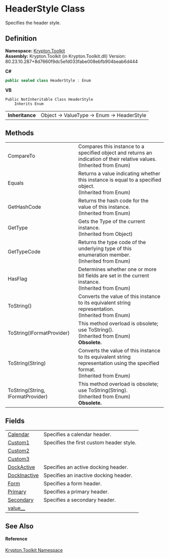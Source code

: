 # HeaderStyle Class


Specifies the header style.



## Definition
**Namespace:** <a href="79d2eac2-21f4-54ff-7552-b20c33c30600.md">Krypton.Toolkit</a>  
**Assembly:** Krypton.Toolkit (in Krypton.Toolkit.dll) Version: 80.23.10.287+8d7660f9dc5efd033fabe008ebfb904beab6d444

**C#**
``` C#
public sealed class HeaderStyle : Enum
```
**VB**
``` VB
Public NotInheritable Class HeaderStyle
	Inherits Enum
```

<table><tr><td><strong>Inheritance</strong></td><td>Object  →  ValueType  →  Enum  →  HeaderStyle</td></tr>
</table>



## Methods
<table>
<tr>
<td>CompareTo</td>
<td>Compares this instance to a specified object and returns an indication of their relative values.<br />(Inherited from Enum)</td></tr>
<tr>
<td>Equals</td>
<td>Returns a value indicating whether this instance is equal to a specified object.<br />(Inherited from Enum)</td></tr>
<tr>
<td>GetHashCode</td>
<td>Returns the hash code for the value of this instance.<br />(Inherited from Enum)</td></tr>
<tr>
<td>GetType</td>
<td>Gets the Type of the current instance.<br />(Inherited from Object)</td></tr>
<tr>
<td>GetTypeCode</td>
<td>Returns the type code of the underlying type of this enumeration member.<br />(Inherited from Enum)</td></tr>
<tr>
<td>HasFlag</td>
<td>Determines whether one or more bit fields are set in the current instance.<br />(Inherited from Enum)</td></tr>
<tr>
<td>ToString()</td>
<td>Converts the value of this instance to its equivalent string representation.<br />(Inherited from Enum)</td></tr>
<tr>
<td>ToString(IFormatProvider)</td>
<td>This method overload is obsolete; use ToString().<br />(Inherited from Enum)<br /><strong>Obsolete.</strong></td></tr>
<tr>
<td>ToString(String)</td>
<td>Converts the value of this instance to its equivalent string representation using the specified format.<br />(Inherited from Enum)</td></tr>
<tr>
<td>ToString(String, IFormatProvider)</td>
<td>This method overload is obsolete; use ToString(String).<br />(Inherited from Enum)<br /><strong>Obsolete.</strong></td></tr>
</table>

## Fields
<table>
<tr>
<td><a href="6ef7af0f-1ee3-006e-d23b-f13046afd9a0.md">Calendar</a></td>
<td>Specifies a calendar header.</td></tr>
<tr>
<td><a href="c6b885f3-4815-1b85-ae08-cf940bfe93f6.md">Custom1</a></td>
<td>Specifies the first custom header style.</td></tr>
<tr>
<td><a href="2e1eeb55-64da-f1e4-e77f-dce1627f190a.md">Custom2</a></td>
<td> </td></tr>
<tr>
<td><a href="4d0da2f0-8a8f-07ff-ca5d-59bcd96644fd.md">Custom3</a></td>
<td> </td></tr>
<tr>
<td><a href="3388df5d-e80c-19f3-72a6-1562ef4da91f.md">DockActive</a></td>
<td>Specifies an active docking header.</td></tr>
<tr>
<td><a href="5b142b09-d1f9-d216-5199-33cfc951f22b.md">DockInactive</a></td>
<td>Specifies an inactive docking header.</td></tr>
<tr>
<td><a href="a5f81b90-4734-881c-956c-d41cefc55db5.md">Form</a></td>
<td>Specifies a form header.</td></tr>
<tr>
<td><a href="303e4fb5-88ec-7a72-1eb3-9336581b47f1.md">Primary</a></td>
<td>Specifies a primary header.</td></tr>
<tr>
<td><a href="5deba4ff-a199-0f15-f496-cc8bdec64774.md">Secondary</a></td>
<td>Specifies a secondary header.</td></tr>
<tr>
<td><a href="c1f731fd-423e-23ba-39dd-273425f9d373.md">value__</a></td>
<td> </td></tr>
</table>

## See Also


#### Reference
<a href="79d2eac2-21f4-54ff-7552-b20c33c30600.md">Krypton.Toolkit Namespace</a>  
